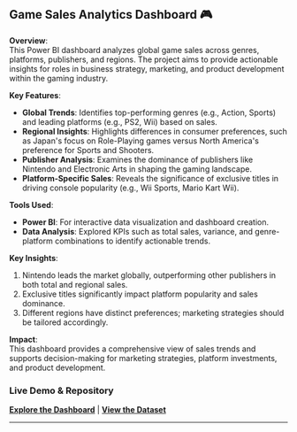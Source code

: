## **Game Sales Analytics Dashboard** 🎮  
**Overview**:  
This Power BI dashboard analyzes global game sales across genres, platforms, publishers, and regions. The project aims to provide actionable insights for roles in business strategy, marketing, and product development within the gaming industry.  

**Key Features**:  
- **Global Trends**: Identifies top-performing genres (e.g., Action, Sports) and leading platforms (e.g., PS2, Wii) based on sales.  
- **Regional Insights**: Highlights differences in consumer preferences, such as Japan's focus on Role-Playing games versus North America's preference for Sports and Shooters.  
- **Publisher Analysis**: Examines the dominance of publishers like Nintendo and Electronic Arts in shaping the gaming landscape.  
- **Platform-Specific Sales**: Reveals the significance of exclusive titles in driving console popularity (e.g., Wii Sports, Mario Kart Wii).  

**Tools Used**:  
- **Power BI**: For interactive data visualization and dashboard creation.  
- **Data Analysis**: Explored KPIs such as total sales, variance, and genre-platform combinations to identify actionable trends.  

**Key Insights**:  
1. Nintendo leads the market globally, outperforming other publishers in both total and regional sales.  
2. Exclusive titles significantly impact platform popularity and sales dominance.  
3. Different regions have distinct preferences; marketing strategies should be tailored accordingly.  

**Impact**:  
This dashboard provides a comprehensive view of sales trends and supports decision-making for marketing strategies, platform investments, and product development.  

### **Live Demo & Repository**  
[**Explore the Dashboard**](https://github.com/ibrahimibyy/Game-SalesDashboard/blob/main/Games%20dashboard.pdf) | [**View the Dataset**](https://github.com/ibrahimibyy/Game-SalesDashboard/blob/main/GAMES%20SALES.csv)  

---
